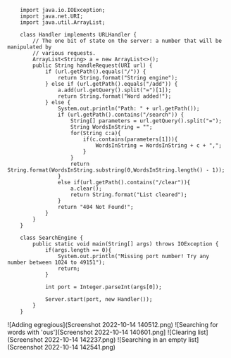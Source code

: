         import java.io.IOException;
        import java.net.URI;
        import java.util.ArrayList;

        class Handler implements URLHandler {
            // The one bit of state on the server: a number that will be manipulated by
            // various requests.
            ArrayList<String> a = new ArrayList<>();
            public String handleRequest(URI url) {
                if (url.getPath().equals("/")) {
                    return String.format("String engine");
                } else if (url.getPath().equals("/add")) {
                    a.add(url.getQuery().split("=")[1]);
                    return String.format("Word added!");
                } else {
                    System.out.println("Path: " + url.getPath());
                    if (url.getPath().contains("/search")) {
                        String[] parameters = url.getQuery().split("=");
                        String WordsInString = "";
                        for(String c:a){
                            if(c.contains(parameters[1])){
                                WordsInString = WordsInString + c + ",";
                            }
                        }
                        return String.format(WordsInString.substring(0,WordsInString.length() - 1));
                    }
                    else if(url.getPath().contains("/clear")){
                        a.clear();
                        return String.format("List cleared");
                    }
                    return "404 Not Found!";
                }
            }
        }

        class SearchEngine {
            public static void main(String[] args) throws IOException {
                if(args.length == 0){
                    System.out.println("Missing port number! Try any number between 1024 to 49151");
                    return;
                }

                int port = Integer.parseInt(args[0]);

                Server.start(port, new Handler());
            }
        }
![Adding egregious](Screenshot 2022-10-14 140512.png)
![Searching for words with 'ous'](Screenshot 2022-10-14 140601.png]
![Clearing list](Screenshot 2022-10-14 142237.png)
![Searching in an empty list](Screenshot 2022-10-14 142541.png)
